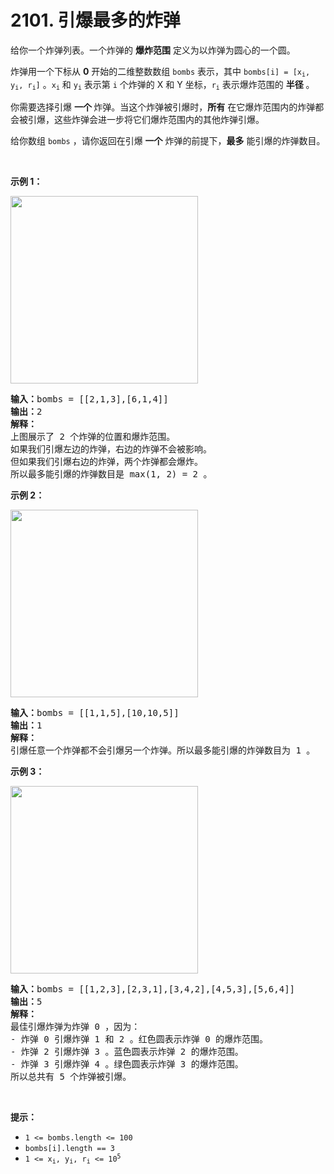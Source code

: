 # 2101. 引爆最多的炸弹

<p>给你一个炸弹列表。一个炸弹的 <strong>爆炸范围</strong>&nbsp;定义为以炸弹为圆心的一个圆。</p>

<p>炸弹用一个下标从 <strong>0</strong>&nbsp;开始的二维整数数组&nbsp;<code>bombs</code>&nbsp;表示，其中&nbsp;<code>bombs[i] = [x<sub>i</sub>, y<sub>i</sub>, r<sub>i</sub>]</code>&nbsp;。<code>x<sub>i</sub></code> 和&nbsp;<code>y<sub>i</sub></code>&nbsp;表示第 <code>i</code>&nbsp;个炸弹的 X 和 Y 坐标，<code>r<sub>i</sub></code>&nbsp;表示爆炸范围的 <strong>半径</strong>&nbsp;。</p>

<p>你需要选择引爆 <strong>一个&nbsp;</strong>炸弹。当这个炸弹被引爆时，<strong>所有</strong> 在它爆炸范围内的炸弹都会被引爆，这些炸弹会进一步将它们爆炸范围内的其他炸弹引爆。</p>

<p>给你数组&nbsp;<code>bombs</code>&nbsp;，请你返回在引爆&nbsp;<strong>一个</strong>&nbsp;炸弹的前提下，<strong>最多</strong>&nbsp;能引爆的炸弹数目。</p>

<p>&nbsp;</p>

<p><strong>示例 1：</strong></p>

<p><img alt="" src="https://assets.leetcode.com/uploads/2021/11/06/desmos-eg-3.png" style="width: 300px; height: 300px;"></p>

<pre><b>输入：</b>bombs = [[2,1,3],[6,1,4]]
<b>输出：</b>2
<strong>解释：</strong>
上图展示了 2 个炸弹的位置和爆炸范围。
如果我们引爆左边的炸弹，右边的炸弹不会被影响。
但如果我们引爆右边的炸弹，两个炸弹都会爆炸。
所以最多能引爆的炸弹数目是 max(1, 2) = 2 。
</pre>

<p><strong>示例 2：</strong></p>

<p><img alt="" src="https://assets.leetcode.com/uploads/2021/11/06/desmos-eg-2.png" style="width: 300px; height: 300px;"></p>

<pre><b>输入：</b>bombs = [[1,1,5],[10,10,5]]
<b>输出：</b>1
<strong>解释：
</strong>引爆任意一个炸弹都不会引爆另一个炸弹。所以最多能引爆的炸弹数目为 1 。
</pre>

<p><strong>示例 3：</strong></p>

<p><img alt="" src="https://assets.leetcode.com/uploads/2021/11/07/desmos-eg1.png" style="width: 300px; height: 300px;"></p>

<pre><b>输入：</b>bombs = [[1,2,3],[2,3,1],[3,4,2],[4,5,3],[5,6,4]]
<b>输出：</b>5
<strong>解释：</strong>
最佳引爆炸弹为炸弹 0 ，因为：
- 炸弹 0 引爆炸弹 1 和 2 。红色圆表示炸弹 0 的爆炸范围。
- 炸弹 2 引爆炸弹 3 。蓝色圆表示炸弹 2 的爆炸范围。
- 炸弹 3 引爆炸弹 4 。绿色圆表示炸弹 3 的爆炸范围。
所以总共有 5 个炸弹被引爆。
</pre>

<p>&nbsp;</p>

<p><strong>提示：</strong></p>

<ul>
	<li><code>1 &lt;= bombs.length&nbsp;&lt;= 100</code></li>
	<li><code>bombs[i].length == 3</code></li>
	<li><code>1 &lt;= x<sub>i</sub>, y<sub>i</sub>, r<sub>i</sub> &lt;= 10<sup>5</sup></code></li>
</ul>
